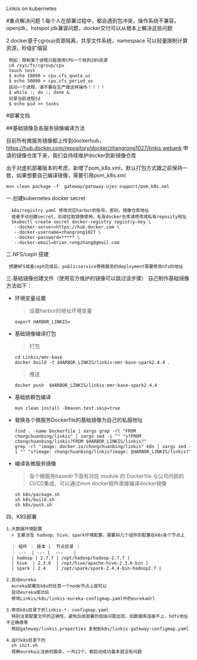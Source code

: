 Linkis on kubernetes

#重点解决问题
1.每个人在部署过程中，都会遇到包冲突，操作系统不兼容，openjdk，hotspot jdk兼容问题，docker交付可以从根本上解决这些问题

2.docker基于cgroup资源隔离，共享文件系统，namespace 可以轻量限制计算资源，秒级扩缩容

     例如：限制某个进程只能使用CPU一个核的20%资源
     cd /sys/fs/cgroup/cpu
     touch test 
     $ echo 10000 > cpu.cfs_quota_us 
     $ echo 50000 > cpu.cfs_period_us
     启动一个进程，请不要在生产做这样操作！！！！  
     $ while :; do :; done &
     记录当前进程Id
     $ echo pid >> tasks

#部署文档
    
##基础镜像及各服务镜像编译方法

  目前所有微服务镜像都上传到dockerhub，https://hub.docker.com/repository/docker/zhangrong1027/linkis,webank
  申请的镜像仓库下来，我们会持续维护docker到新镜像仓库
  
  出于对虚机部署版本的考虑，新增了pom_k8s.xml，默认打包方式跟之前保持一致，如果想要自己编译镜像，需要引用pom_k8s.xml
  
    mvn clean package -f  gateway/gateway-ujes-support/pom_k8s.xml
  
  一.创建kubernetes  docker secret
  
      k8s/registry.yaml 修改对应harbor的账号，密码，镜像仓库地址
      或者手动创建secret，后续拉取镜像使用，私有docker仓库请修改成私有reposity地址
      $kubectl create secret docker-registry registry-key \
       --docker-server=https://hub.docker.com \
       --docker-username=zhangrong1027 \
       --docker-password=***** \
       --docker-email=brian.rongzhang@gmail.com
  
  二.NFS/ceph 搭建
  
     搭建NFS或者ceph完成后，publicservice等微服务的deployment需要修改nfs的地址
  
  三.基础镜像创建文件（使用官方维护的镜像可以跳过该步骤）
   自己制作基础镜像方法如下：
   *  环境变量设置
   
        > 设置harbor的地址环境变量
        ```
        export HARBOR_LINKIS=
        ```
      
   * 基础镜像编译打包
        > 打包
        ```
        cd Linkis/emr-base
        docker build -t $HARBOR_LINKIS/linkis:emr-base-spark2.4.4 .
        ```
        > 推送
        ```
        docker push  $HARBOR_LINKIS/linkis:emr-base-spark2.4.4 
        ```
   * 基础依赖包编译
        ```
        mvn clean install -Dmaven.test.skip=true
        ```

   * 替换各个微服务Dockerfile的基础镜像为自己的私服地址
        ```
        find . -name Dockerfile | xargs grep -rl "FROM chongchuanbing/linkis" | xargs sed -i "" "s?FROM chongchuanbing/linkis?FROM $HARBOR_LINKIS/linkis?"
        grep -rl "image: docker.io/chongchuanbing/linkis" k8s | xargs sed -i "" "s?image: chongchuanbing/linkis?image: $HARBOR_LINKIS/linkis?"
        ```
   
   * 编译各微服务镜像
   
        > 各个微服务basedir下面有对应 module 的 Dockerfile
    与公司内部的CI/CD集成，可以通过mvn docker插件直接编译docker镜像
        ```
        sh k8s/package.sh
        sh k8s/build.sh
        sh k8s/push.sh
        ```
     
  四、K8S部署
    
    1.大数据环境配置
      > 主要涉及 hadoop，hive，spark环境配置，需要将几个组件的配置在k8s各个节点上
      
      ｜ 组件 ｜ 版本 |  节点目录 ｜
      ｜ ---  | --- |  ---    |
      | hadoop | 2.7.7 | /opt/hadoop/hadoop-2.7.7 |
      | hive  | 2.3.6  | /opt/hive/apache-hive-2.3.6-bin |
      | spark | 2.4    | /opt/spark/spark-2.4.4-bin-hadoop2.7 |   
      
    2.启动eureka
      eureka部署在k8s的任意一个node节点上就可以
      启动eureka成功后
      修改Linkis/k8s/linkis-eureka-configmap.yaml中的eurekaUrl
      
    3.修改k8s目录下的linkis-*- configmap.yaml
      特别注意配置文件的正确性，避免后续部署的低级问题出现，如数据库连接不上，hdfs地址不正确等等
      例如gateway/linkis.properties 复制到k8s/linkis-gateway-configmap.yaml
      
    4.运行k8s目录下的 
      sh init.sh
      观察eureka上注册的服务，一共22个，都启动成功基本就没有问题
